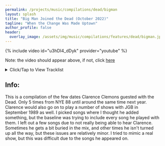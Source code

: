 ```yaml
---
permalink: /projects/music/compilations/dead/bigman
layout: splash
title: "Big Man Joined the Dead (October 2022)"
tagline: "When the Change Was Made Uptown"
author_profile: false
header:
  overlay_image: /assets/img/music/compilations/features/dead/bigman.jpg
---
```


{% include video id="u3hDI4_dDyk" provider="youtube" %}

Note: the video should appear above, if not, click [here](https://www.youtube.com/watch?v=u3hDI4_dDyk)

<details>
<summary>Click/Tap to View Tracklist</summary>
<pre>
<code>
Set 1:
Sugar Magnolia (1988-12-31) >
Touch of Gray (1988-12-31) >
Man Smart (Woman Smarter) (1988-12-31)
Wang Dang Doodle (1988-12-31)
West L.A. Fadeaway (1988-12-31)
Stuck Inside Of Mobile With The Memphis Blues Again (1989-05-27)
Ship of Fools (1989-12-06)
Bird Song (1989-05-27) >
Promised Land (1989-05-27)

Set 2:
Fire on the Mountain (1989-05-27)
Iko Iko (1989-12-27)
Estimated Prophet (1989-06-21) >
Eyes of the World (1989-06-21)
All Along the Watchtower (1989-12-06) >
Standing on the Moon (1989-12-06)
Truckin (1989-06-21) >
The Other One (1989-06-21) >
Morning Dew (1989-06-21) >
Turn On Your Lovelight (1989-06-21)

Encores:
Sunshine Daydream (1989-12-06)
Goin' Down the Road Feelin' Bad (1988-12-31) >
One More Saturday Night (1988-12-31)
Brokedown Palace (1989-06-21)
</code>
</pre>
</details>

## Info:

This is a compilation of the few dates Clarence Clemons guested with the Dead. Only 5 times from NYE 88 until around the same time next year. Clarence would also go on to play a number of shows with JGB in September 1989 as well. I picked songs where I thought he added something, but the baseline was trying to include every song he played with them. I left out a few songs due to not really being able to hear Clarence. Sometimes he gets a bit buried in the mix, and other times he isn't turned up all the way, but these issues are relatively minor. I tried to mimic a real show, but this was difficult due to the songs he appeared on.
